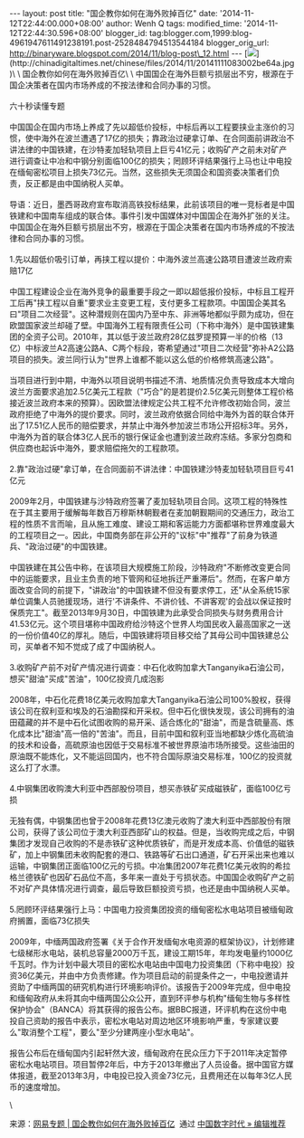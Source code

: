 --- layout: post title: "国企教你如何在海外败掉百亿" date:
'2014-11-12T22:44:00.000+08:00' author: Wenh Q tags: modified\_time:
'2014-11-12T22:44:30.596+08:00' blogger\_id:
tag:blogger.com,1999:blog-4961947611491238191.post-2528484794513544184
blogger\_orig\_url:
http://binaryware.blogspot.com/2014/11/blog-post\_12.html ---
[![](https://images-blogger-opensocial.googleusercontent.com/gadgets/proxy?url=http%3A%2F%2Fchinadigitaltimes.net%2Fchinese%2Ffiles%2F2014%2F11%2F20141111083002be64a.jpg&container=blogger&gadget=a&rewriteMime=image%2F*)](http://chinadigitaltimes.net/chinese/files/2014/11/20141111083002be64a.jpg)\
\
国企教你如何在海外败掉百亿\
\
中国国企在海外巨额亏损层出不穷，根源在于国企决策者在国内市场养成的不按法律和合同办事的习惯。\
\
六十秒读懂专题\
\
中国国企在国内市场上养成了先以超低价投标，中标后再以工程要挟业主涨价的习惯，使中海外在波兰遭遇了17亿的损失；靠政治过硬拿订单、在合同面前讲政治不讲法律的中国铁建，在沙特麦加轻轨项目上巨亏41亿元；收购矿产之前未对矿产进行调查让中冶和中钢分别面临100亿的损失；罔顾环评结果强行上马也让中电投在缅甸密松项目上损失73亿元。当然，这些损失无须国企和国资委决策者们负责，反正都是由中国纳税人买单。\
\
导语：近日，墨西哥政府宣布取消高铁投标结果，此前该项目的唯一竞标者是中国铁建和中国南车组成的联合体。事件引发中国媒体对中国国企在海外扩张的关注。中国国企在海外巨额亏损层出不穷，根源在于国企决策者在国内市场养成的不按法律和合同办事的习惯。\
\
1.先以超低价吸引订单，再挟工程以提价：中海外波兰高速公路项目遭波兰政府索赔17亿\
\
中国工程建设企业在海外竞争的最重要手段之一即以超低报价投标，中标且工程开工后再"挟工程以自重"要求业主变更工程，支付更多工程款项。中国国企美其名曰"项目二次经营"。这种潜规则在国内乃至中东、非洲等地都似乎颇为成功，但在欧盟国家波兰却碰了壁。中国海外工程有限责任公司（下称中海外）是中国铁建集团的全资子公司。2010年，其以低于波兰政府28亿兹罗提预算一半的价格（13亿）中标波兰A2高速公路A、C两个标段，寄希望通过"项目二次经营"弥补A2公路项目的损失。波兰同行认为"世界上谁都不能以这么低的价格修筑高速公路"。\
\
当项目进行到中期，中海外以项目说明书描述不清、地质情况负责导致成本大增向波兰方面要求追加2.5亿美元工程款（"巧合"的是若提价2.5亿美元则整体工程价格接近波兰政府本来的预算）。因欧盟法律规定公共工程不允许修改初始合同，波兰政府拒绝了中海外的提价要求。同时，波兰政府依据合同给中海外为首的联合体开出了17.51亿人民币的赔偿要求，并禁止中海外参加波兰市场公开招标3年。另外，中海外为首的联合体3亿人民币的银行保证金也遭到波兰政府冻结。多家分包商和供应商也起诉中海外，要求赔偿拖欠的工程款项。\
\
2.靠"政治过硬"拿订单，在合同面前不讲法律：中国铁建沙特麦加轻轨项目巨亏41亿元\
\
2009年2月，中国铁建与沙特政府签署了麦加轻轨项目合同。这项工程的特殊性在于其主要用于缓解每年数百万穆斯林朝觐者在麦加朝觐期间的交通压力，政治工程的性质不言而喻，且从施工难度、建设工期和客运能力方面都堪称世界难度最大的工程项目之一。因此，中国商务部在非公开的"议标"中"推荐"了前身为铁道兵、"政治过硬"的中国铁建。\
\
中国铁建在其公告中称，在该项目大规模施工阶段，沙特政府"不断修改变更合同中的运能要求，且业主负责的地下管网和征地拆迁严重滞后"。然而，在客户单方面改变合同的前提下，"讲政治"的中国铁建不但没有要求停工，还"从全系统15家单位调集人员驰援现场，进行'不讲条件、不讲价钱、不讲客观'的会战以保证按时保质完工"。截至2013年9月30日，中国铁建为此承受合同损失与财务费用合计41.53亿元。这个项目堪称中国政府给沙特这个世界人均国民收入最高国家之一送的一份价值40亿的厚礼。随后，中国铁建将项目移交给了其母公司中国铁建总公司，买单者不知不觉成了成了中国纳税人。\
\
3.收购矿产前不对矿产情况进行调查：中石化收购加拿大Tanganyika石油公司，想买"甜油"买成"苦油"，100亿投资几成泡影\
\
2008年，中石化花费18亿美元收购加拿大Tanganyika石油公司100%股权，获得该公司在叙利亚和埃及的石油勘探和开采权。但中石化很快发现，该公司拥有的油田蕴藏的并不是中石化试图收购的易开采、适合炼化的"甜油"，而是含硫量高、炼化成本比"甜油"高一倍的"苦油"。而且，目前中国和叙利亚当地都缺少炼化高硫油的技术和设备，高硫原油也因低于交易标准不被世界原油市场所接受。这些油田的原油既不能炼化，又不能运回国内，也不符合国际原油交易标准，100亿的投资就这么打了水漂。\
\
4.中钢集团收购澳大利亚中西部股份项目，想买赤铁矿买成磁铁矿，面临100亿亏损\
\
无独有偶，中钢集团也曾于2008年花费13亿澳元收购了澳大利亚中西部股份有限公司，获得了该公司位于澳大利亚西部矿山的权益。但是，当收购完成之后，中钢集团才发现自己收购的不是赤铁矿这种优质铁矿，而是开发成本高、价值低的磁铁矿，加上中钢集团未收购配套的港口、铁路等矿石出口通道，矿石开采出来也难以运输，中钢集团正面临100亿元的亏损。中冶集团2007年花费1亿美元收购的希拉格兰德铁矿也因矿石品位不高，多年来一直处于亏损状态。中国国企收购矿产之前不对矿产具体情况进行调查，最后导致巨额投资亏损，也还是由中国纳税人买单。\
\
5.罔顾环评结果强行上马：中国电力投资集团投资的缅甸密松水电站项目被缅甸政府搁置，面临73亿损失\
\
2009年，中缅两国政府签署《关于合作开发缅甸水电资源的框架协议》，计划修建七级梯形水电站，装机总容量2000万千瓦，建设工期15年，年均发电量约1000亿千瓦时。作为计划中最大项目的密松水电站由中国电力投资集团（下称中电投）投资36亿美元，并由中方负责修建。作为项目启动的前提条件之一，中电投邀请并资助了中缅两国的研究机构进行环境影响评价。该报告于2009年完成，但中电投和缅甸政府从未将其向中缅两国公众公开，直到环评参与机构"缅甸生物与多样性保护协会"（BANCA）将其获得的报告公布。据BBC报道，环评机构在这份中电投自己资助的报告中表示，密松水电站对周边地区环境影响严重，专家建议要么"取消整个工程"，要么"至少分建两座小型水电站"。\
\
报告公布后在缅甸国内引起轩然大波，缅甸政府在民众压力下于2011年决定暂停密松水电站项目。项目暂停2年后，中方于2013年撤出了人员设备。据中国官方媒体报道，截至2013年3月，中电投已投入资金73亿元，且费用还在以每年3亿人民币的速度增加。
<div>

\

</div>

<div>

来源：[网易专题 |
国企教你如何在海外败掉百亿](http://feedproxy.google.com/~r/chinagfwblog/~3/zzlAWZgNI-Q/)  通过 [中国数字时代
»
编辑推荐](http://pipes.yahoo.com/pipes/pipe.info?_id=4ebbe79f06d4342d785a0cab9913dc0c)

</div>
